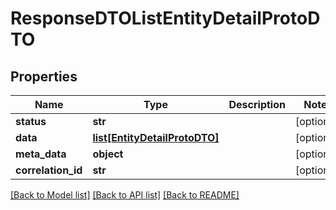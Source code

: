 # ResponseDTOListEntityDetailProtoDTO

## Properties
Name | Type | Description | Notes
------------ | ------------- | ------------- | -------------
**status** | **str** |  | [optional] 
**data** | [**list[EntityDetailProtoDTO]**](EntityDetailProtoDTO.md) |  | [optional] 
**meta_data** | **object** |  | [optional] 
**correlation_id** | **str** |  | [optional] 

[[Back to Model list]](../README.md#documentation-for-models) [[Back to API list]](../README.md#documentation-for-api-endpoints) [[Back to README]](../README.md)

